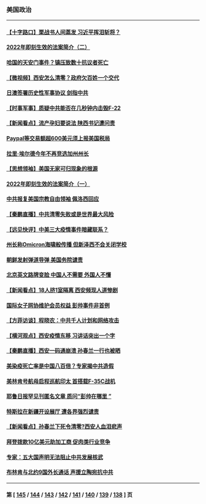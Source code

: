 ### 美国政治
---
#### [【十字路口】栗战书人间蒸发 习近平挥泪斩将？](../../pages/ncid1078159/n13486673.md) 
#### [2022年即刻生效的法案简介（二）](../../pages/ncid1078159/n13486945.md) 
#### [哈国的天安门事件？镇压致数十抗议者死亡](../../pages/ncid1078159/n13486715.md) 
#### [【微视频】西安怎么清零？政府欠百姓一个交代](../../pages/ncid1078159/n13486491.md) 
#### [日澳签署历史性军事协议 剑指中共](../../pages/ncid1078159/n13486451.md) 
#### [【时事军事】质疑中共能否在几秒钟内击毁F-22](../../pages/ncid1078159/n13485411.md) 
#### [【新闻看点】流产孕妇要说法 陕西书记遭问责](../../pages/ncid1078159/n13484681.md) 
#### [Paypal等交易额超600美元须上报美国税局](../../pages/ncid1078159/n13485021.md) 
#### [拉里‧埃尔德今年不再竞选加州州长](../../pages/ncid1078159/n13484947.md) 
#### [【思想领袖】美国无家可归现象的根源](../../pages/ncid1078159/n13447262.md) 
#### [2022年即刻生效的法案简介（一）](../../pages/ncid1078159/n13484721.md) 
#### [中共报复美国宗教自由领袖 佩洛西回应](../../pages/ncid1078159/n13484623.md) 
#### [【秦鹏直播】中共清零失败或是世界最大风险](../../pages/ncid1078159/n13484700.md) 
#### [【远见快评】中美三大疫情事件暗藏联系？](../../pages/ncid1078159/n13483965.md) 
#### [州长称Omicron海啸般传播 但新泽西不会关闭学校](../../pages/ncid1078159/n13484380.md) 
#### [朝鲜发射弹道导弹 美国务院谴责](../../pages/ncid1078159/n13484291.md) 
#### [北京英文路牌变脸 中国人不需要 外国人不懂](../../pages/ncid1078159/n13484069.md) 
#### [【新闻看点】18人挤1室隔离 西安频现人道惨剧](../../pages/ncid1078159/n13481963.md) 
#### [国际女子网协维护会员权益 彭帅事件非首例](../../pages/ncid1078159/n13482689.md) 
#### [【方菲访谈】程晓农：中共千人计划和网络攻击](../../pages/ncid1078159/n13481553.md) 
#### [【横河观点】西安疫情东移 习讲话突出一个字](../../pages/ncid1078159/n13482198.md) 
#### [【秦鹏直播】西安一码通崩溃 孙春兰一行也被晒](../../pages/ncid1078159/n13482170.md) 
#### [美染疫死亡率是中国八百倍？专家揭中共造假](../../pages/ncid1078159/n13481925.md) 
#### [美林肯号航母启程巡航印太 首搭载F-35C战机](../../pages/ncid1078159/n13481988.md) 
#### [耶鲁日报罕见刊匿名文章 质问“彭帅在哪里 ”](../../pages/ncid1078159/n13481656.md) 
#### [特斯拉在新疆开设展厅 遭各界强烈谴责](../../pages/ncid1078159/n13481711.md) 
#### [【新闻看点】孙春兰下死令清零?西安人血泪悲声](../../pages/ncid1078159/n13479635.md) 
#### [拜登拨款10亿美元助加工商 促肉类行业竞争](../../pages/ncid1078159/n13480678.md) 
#### [专家：五大国声明无法阻止中共发展核武](../../pages/ncid1078159/n13480550.md) 
#### [布林肯与北约9国外长通话 声援立陶宛抗中共](../../pages/ncid1078159/n13480218.md) 

---
#### 第 [ [145](./145.md) / [144](./144.md) / [143](./143.md) / [142](./142.md) / [141](./141.md) / [140](./140.md) / [139](./139.md) / [138](./138.md) ] 页
